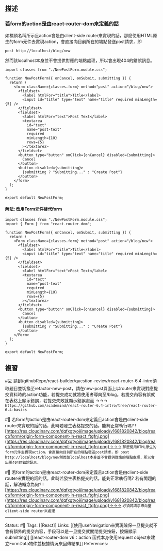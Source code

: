 ## 描述

### 若form的action是由react-router-dom來定義的話

如標頭名稱所示且action會是由client-side router來實現的話，那麼使用HTML原生的form元件去實現action，會直接向目前所在的端點發送post請求，即
```
post http://localhost/blog/new
```

然而該localhost本身並不會提供對應的端點處理，所以會出現404的錯誤訊息。
```
import classes from "./NewPostForm.module.css";

function NewPostForm({ onCancel, onSubmit, submitting }) {
  return (
    <form className={classes.form} method="post" action="/blog/new">
      <fieldset>
        <label htmlFor="title">Title</label>
        <input id="title" type="text" name="title" required minLength={5} />
      </fieldset>
      <fieldset>
        <label htmlFor="text">Post Text</label>
        <textarea
          id="text"
          name="post-text"
          required
          minLength={10}
          rows={5}
        ></textarea>
      </fieldset>
      <button type="button" onClick={onCancel} disabled={submitting}>
        Cancel
      </button>
      <button disabled={submitting}>
        {submitting ? "Submitting..." : "Create Post"}
      </button>
    </form>
  );
}

export default NewPostForm;
```


#### 解法: 改用Form元件替代form
```
import classes from "./NewPostForm.module.css";
import { Form } from "react-router-dom";

function NewPostForm({ onCancel, onSubmit, submitting }) {
  return (
    <Form className={classes.form} method="post" action="/blog/new">
      <fieldset>
        <label htmlFor="title">Title</label>
        <input id="title" type="text" name="title" required minLength={5} />
      </fieldset>
      <fieldset>
        <label htmlFor="text">Post Text</label>
        <textarea
          id="text"
          name="post-text"
          required
          minLength={10}
          rows={5}
        ></textarea>
      </fieldset>
      <button type="button" onClick={onCancel} disabled={submitting}>
        Cancel
      </button>
      <button disabled={submitting}>
        {submitting ? "Submitting..." : "Create Post"}
      </button>
    </Form>
  );
}

export default NewPostForm;

```

## 複習

#💻 請到/githubRepo/react-builder/question-review/react-router-6.4-intro領取題目並切換至refactor-new-post，請在new-post頁面上以router來實現對應提交資料時的action功能，若提交成功就將使用者導向至/blog，若提交內容有誤就在表格上顯示錯誤，若提交失敗就顯示錯誤畫面 ->->-> `https://github.com/academind/react-router-6.4-intro/tree/react-router-6.4-basics`
<!--SR:!2023-04-21,3,250-->


#🧠 若form的action是由react-router-dom來定義且action會是由client-side router來實現的話的話，此時若發生表格提交的話，能夠正常執行嗎? ![https://res.cloudinary.com/dqfxgtyoi/image/upload/v1681820842/blog/react/form/origin-form-component-in-react_ftgfnj.png](https://res.cloudinary.com/dqfxgtyoi/image/upload/v1681820842/blog/react/form/origin-form-component-in-react_ftgfnj.png)->->-> `那麼使用HTML原生的form元件去實現action，會直接向目前所在的端點發送post請求，即 post http://localhost/blog/new然而該localhost本身並不會提供對應的端點處理，所以會出現404的錯誤訊息。`
<!--SR:!2023-04-24,3,250-->


#🧠 若form的action是由react-router-dom來定義且action會是由client-side router來實現的話的話，此時若發生表格提交的話，能夠正常執行嗎? 若有問題的話，解法概念為何? ![https://res.cloudinary.com/dqfxgtyoi/image/upload/v1681820842/blog/react/form/origin-form-component-in-react_ftgfnj.png](https://res.cloudinary.com/dqfxgtyoi/image/upload/v1681820842/blog/react/form/origin-form-component-in-react_ftgfnj.png)->->-> `必須將請求導向至client-side router來處理`
<!--SR:!2023-04-24,3,250-->




---
Status: #🌱 
Tags:
[[React]]
Links:
[[使用useNavigation來實現確保一旦提交就不會有額外的提交內容，手段可以是一旦提交就關閉提交按鈕，按鈕顯示submitting]]
[[react-router-dom v6：action 函式本身使用request object來建立FormData物件並根據情況來回傳結果]]
References: